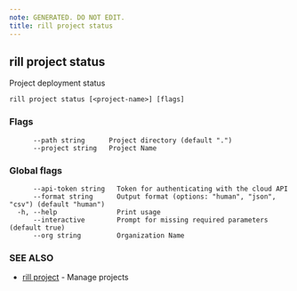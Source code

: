 ```yaml
---
note: GENERATED. DO NOT EDIT.
title: rill project status
---
```

## rill project status

Project deployment status

```
rill project status [<project-name>] [flags]
```

### Flags

```
      --path string      Project directory (default ".")
      --project string   Project Name
```

### Global flags

```
      --api-token string   Token for authenticating with the cloud API
      --format string      Output format (options: "human", "json", "csv") (default "human")
  -h, --help               Print usage
      --interactive        Prompt for missing required parameters (default true)
      --org string         Organization Name
```

### SEE ALSO

* [rill project](project.md)	 - Manage projects

